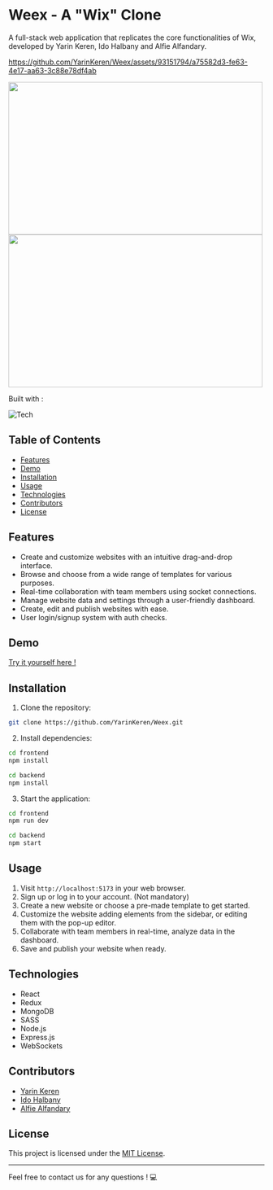 # Weex - A "Wix" Clone
A full-stack web application that replicates the core functionalities of Wix, developed by Yarin Keren, Ido Halbany and Alfie Alfandary.

https://github.com/YarinKeren/Weex/assets/93151794/a75582d3-fe63-4e17-aa63-3c88e78df4ab

<div>
<img src="https://res.cloudinary.com/ds8ryiaxd/image/upload/v1701116387/%D7%A6%D7%99%D7%9C%D7%95%D7%9D_%D7%9E%D7%A1%D7%9A_2023-11-27_211935_kpayif.jpg" width="500px" height="300px" /> <img src="https://res.cloudinary.com/ds8ryiaxd/image/upload/v1701116513/index_avsntw.jpg" width="500px" height="300px" /> 
</div>

Built with :

![Tech](https://skillicons.dev/icons?i=js,html,css,sass,react,redux,mongodb,nodejs,vite,&perline=10)

## Table of Contents

- [Features](#features)
- [Demo](#demo)
- [Installation](#installation)
- [Usage](#usage)
- [Technologies](#technologies)
- [Contributors](#contributors)
- [License](#license)

## Features

- Create and customize websites with an intuitive drag-and-drop interface.
- Browse and choose from a wide range of templates for various purposes.
- Real-time collaboration with team members using socket connections.
- Manage website data and settings through a user-friendly dashboard.
- Create, edit and publish websites with ease.
- User login/signup system with auth checks.

## Demo

[Try it yourself here !](https://weex.onrender.com/)

## Installation

1. Clone the repository:

```bash
git clone https://github.com/YarinKeren/Weex.git
```

2. Install dependencies:

```bash
cd frontend
npm install
```

```bash
cd backend
npm install
```

3. Start the application:

```bash
cd frontend
npm run dev
```

```bash
cd backend
npm start
```

## Usage

1. Visit `http://localhost:5173` in your web browser.
2. Sign up or log in to your account. (Not mandatory)
3. Create a new website or choose a pre-made template to get started.
4. Customize the website adding elements from the sidebar, or editing them with the pop-up editor.
5. Collaborate with team members in real-time, analyze data in the dashboard.
6. Save and publish your website when ready.

## Technologies

- React
- Redux
- MongoDB
- SASS
- Node.js
- Express.js
- WebSockets

## Contributors
- [Yarin Keren](https://github.com/YarinKeren)
- [Ido Halbany](https://github.com/idohalbany)
- [Alfie Alfandary](https://github.com/alfiev7)

## License

This project is licensed under the [MIT License](LICENSE).

---

Feel free to contact us for any questions ! 💻
